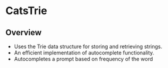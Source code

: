 # CatsTrie

## Overview
- Uses the Trie data structure for storing and retrieving strings.
- An efficient implementation of autocomplete functionality.
- Autocompletes a prompt based on frequency of the word
